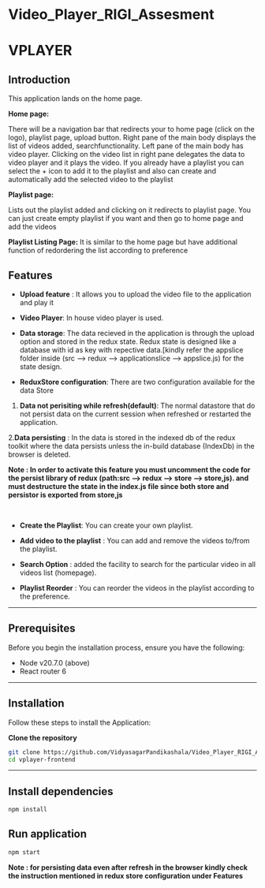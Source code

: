 # Video_Player_RIGI_Assesment

# VPLAYER

## Introduction

This application lands on the home page.

**Home page:**

There will be a navigation bar that redirects your to home page (click on the logo), playlist page, upload button.
Right pane of the main body displays the list of videos added, searchfunctionality.
Left pane of the main body has video player.
Clicking on the video list in right pane delegates the data to video player and it plays the video.
If you already have a playlist you can select the + icon to add it to the playlist and also can create and automatically add the selected video to the playlist

**Playlist page:**

Lists out the playlist added and clicking on it redirects to playlist page.
You can just create empty playlist if you want and then go to home page and add the videos

**Playlist Listing Page:**
It is similar to the home page but have additional function of redordering the list according to preference

## Features

- **Upload feature** : It allows you to upload the video file to the application and play it
- **Video Player**: In house video player is used.
- **Data storage**: The data recieved in the application is through the upload option and stored in the redux state.
  Redux state is designed like a database with id as key with repective data.[kindly refer the appslice folder inside (src --> redux --> applicationslice --> appslice.js) for the state design.

- **ReduxStore configuration**:
  There are two configuration available for the data Store

1. **Data not perisiting while refresh(default)**: The normal datastore that do not persist data on the current session when refreshed or restarted the application.

2.**Data persisting** : In the data is stored in the indexed db of the redux toolkit where the data persists unless the in-build database (IndexDb) in the browser is deleted.

**Note : In order to activate this feature you must **uncomment** the code for the persist library of redux (path:src --> redux --> store --> store,js). and must destructure the state in the index.js file since both store and persistor is exported from store,js**

  <br/>

- **Create the Playlist**: You can create your own playlist.
- **Add video to the playlist** : You can add and remove the videos to/from the playlist.
- **Search Option** : added the facility to search for the particular video in all videos list (homepage).

- **Playlist Reorder** : You can reorder the videos in the playlist according to the preference.

---

## Prerequisites

Before you begin the installation process, ensure you have the following:

- Node v20.7.0 (above)
- React router 6

---

## Installation

Follow these steps to install the Application:

**Clone the repository**

```bash
git clone https://github.com/VidyasagarPandikashala/Video_Player_RIGI_Assesment.git
cd vplayer-frontend
```

---

## Install dependencies

```bash
npm install
```

## Run application

```bash
npm start
```

**Note : for persisting data even after refresh in the browser kindly check the instruction mentioned in redux store configuration under Features**
